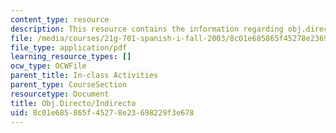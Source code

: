 ```yaml
---
content_type: resource
description: This resource contains the information regarding obj.directo/indirecto.
file: /media/courses/21g-701-spanish-i-fall-2003/8c01e685865f45278e23698229f3e678_MIT21G_701F03_16objdi.pdf
file_type: application/pdf
learning_resource_types: []
ocw_type: OCWFile
parent_title: In-class Activities
parent_type: CourseSection
resourcetype: Document
title: Obj.Directo/Indirecto
uid: 8c01e685-865f-4527-8e23-698229f3e678
---
```

